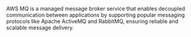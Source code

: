 AWS MQ is a managed message broker service that enables decoupled communication between applications by supporting popular messaging protocols like Apache ActiveMQ and RabbitMQ, ensuring reliable and scalable message delivery.